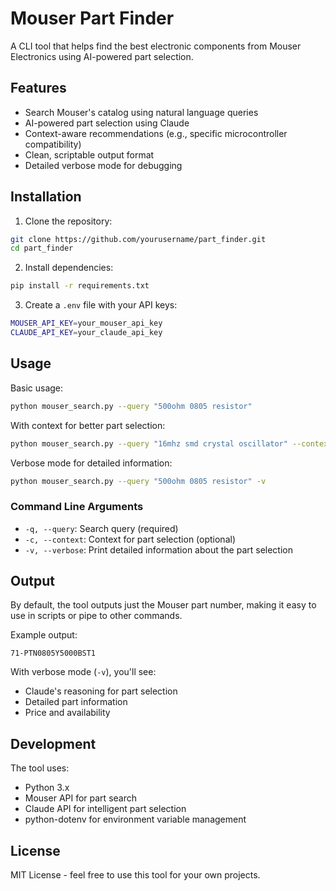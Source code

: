 # Mouser Part Finder

A CLI tool that helps find the best electronic components from Mouser Electronics using AI-powered part selection.

## Features

- Search Mouser's catalog using natural language queries
- AI-powered part selection using Claude
- Context-aware recommendations (e.g., specific microcontroller compatibility)
- Clean, scriptable output format
- Detailed verbose mode for debugging

## Installation

1. Clone the repository:
```bash
git clone https://github.com/yourusername/part_finder.git
cd part_finder
```

2. Install dependencies:
```bash
pip install -r requirements.txt
```

3. Create a `.env` file with your API keys:
```bash
MOUSER_API_KEY=your_mouser_api_key
CLAUDE_API_KEY=your_claude_api_key
```

## Usage

Basic usage:
```bash
python mouser_search.py --query "500ohm 0805 resistor"
```

With context for better part selection:
```bash
python mouser_search.py --query "16mhz smd crystal oscillator" --context "Atmega32u4 oscillator"
```

Verbose mode for detailed information:
```bash
python mouser_search.py --query "500ohm 0805 resistor" -v
```

### Command Line Arguments

- `-q, --query`: Search query (required)
- `-c, --context`: Context for part selection (optional)
- `-v, --verbose`: Print detailed information about the part selection

## Output

By default, the tool outputs just the Mouser part number, making it easy to use in scripts or pipe to other commands.

Example output:
```
71-PTN0805Y5000BST1
```

With verbose mode (`-v`), you'll see:
- Claude's reasoning for part selection
- Detailed part information
- Price and availability

## Development

The tool uses:
- Python 3.x
- Mouser API for part search
- Claude API for intelligent part selection
- python-dotenv for environment variable management

## License

MIT License - feel free to use this tool for your own projects.
